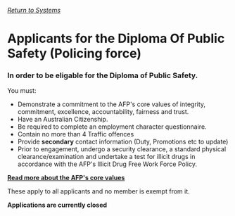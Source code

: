 [_Return to Systems_](https://github.com/EXYZED/AustralianPublicRepository/projects/1)
# Applicants for the Diploma Of Public Safety (Policing force)


### In order to be eligable for the Diploma of Public Safety.

You must:
* Demonstrate a commitment to the AFP's core values of integrity, commitment, excellence, accountability, fairness and trust. 
* Have an Australian Citizenship.
* Be required to complete an employment character questionnaire.
* Contain no more than 4 Traffic offences
* Provide **secondary** contact information (Duty, Promotions etc to update)
* Prior to engagement, undergo a security clearance, a standard physical clearance/examination and undertake a test for illicit drugs in accordance with the AFP's Illicit Drug Free Work Force Policy.


[**Read more about the AFP's core values**](https://github.com/EXYZED/AustralianPublicRepository/blob/Assets/AFP/AFP_CoreValues.md)

These apply to all applicants and no member is exempt from it.

**Applications are currently closed**
